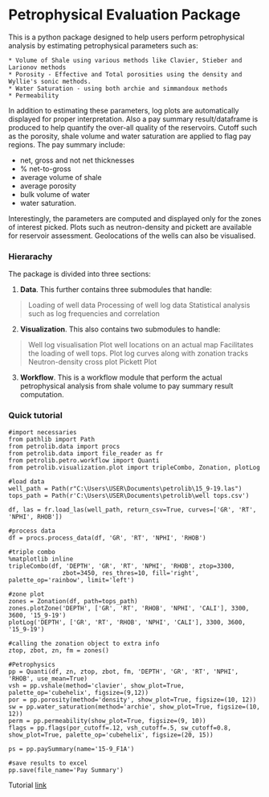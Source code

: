 # Petrophysical Evaluation Package

This is a python package designed to help users perform petrophysical analysis by estimating petrophysical parameters such as:
```
* Volume of Shale using various methods like Clavier, Stieber and Larionov methods
* Porosity - Effective and Total porosities using the density and Wyllie's sonic methods.
* Water Saturation - using both archie and simmandoux methods
* Permeability
```

In addition to estimating these parameters, log plots are automatically displayed for proper interpretation. Also a pay summary result/dataframe is produced to help quantify the over-all quality of the reservoirs. Cutoff such as the porosity, shale volume and water saturation are applied to flag pay regions. The pay summary include:

* net, gross and not net thicknesses
* % net-to-gross 
* average volume of shale
* average porosity
* bulk volume of water
* water saturation.

Interestingly, the parameters are computed and displayed only for the zones of interest picked. Plots such as neutron-density and pickett are available for reservoir assessment. Geolocations of the wells can also be visualised.

### Hierarachy

The package is divided into three sections:

1. **Data**. This further contains three submodules that handle:
> Loading of well data
> Processing of well log data
> Statistical analysis such as log frequencies and correlation

2. **Visualization**. This also contains two submodules to handle:
> Well log visualisation 
> Plot well locations on an actual map
> Facilitates the loading of well tops.
> Plot log curves along with zonation tracks
> Neutron-density cross plot
> Pickett Plot

3. **Workflow**. This is a workflow module that perform the actual petrophysical analysis from shale volume to pay summary result computation.

### Quick tutorial
```
#import necessaries
from pathlib import Path
from petrolib.data import procs
from petrolib.data import file_reader as fr
from petrolib.petro.workflow import Quanti
from petrolib.visualization.plot import tripleCombo, Zonation, plotLog

#load data
well_path = Path(r"C:\Users\USER\Documents\petrolib\15_9-19.las")
tops_path = Path(r'C:\Users\USER\Documents\petrolib\well tops.csv')

df, las = fr.load_las(well_path, return_csv=True, curves=['GR', 'RT', 'NPHI', RHOB'])

#process data
df = procs.process_data(df, 'GR', 'RT', 'NPHI', 'RHOB')

#triple combo
%matplotlib inline
tripleCombo(df, 'DEPTH', 'GR', 'RT', 'NPHI', 'RHOB', ztop=3300,
               zbot=3450, res_thres=10, fill='right', palette_op='rainbow', limit='left')
               
#zone plot
zones = Zonation(df, path=tops_path)
zones.plotZone('DEPTH', ['GR', 'RT', 'RHOB', 'NPHI', 'CALI'], 3300, 3600, '15_9-19')
plotLog('DEPTH', ['GR', 'RT', 'RHOB', 'NPHI', 'CALI'], 3300, 3600, '15_9-19')

#calling the zonation object to extra info
ztop, zbot, zn, fm = zones()

#Petrophysics
pp = Quanti(df, zn, ztop, zbot, fm, 'DEPTH', 'GR', 'RT', 'NPHI', 'RHOB', use_mean=True)
vsh = pp.vshale(method='clavier', show_plot=True, palette_op='cubehelix', figsize=(9,12))
por = pp.porosity(method='density', show_plot=True, figsize=(10, 12))
sw = pp.water_saturation(method='archie', show_plot=True, figsize=(10, 12))
perm = pp.permeability(show_plot=True, figsize=(9, 10))
flags = pp.flags(por_cutoff=.12, vsh_cutoff=.5, sw_cutoff=0.8, show_plot=True, palette_op='cubehelix', figsize=(20, 15))

ps = pp.paySummary(name='15-9_F1A')

#save results to excel
pp.save(file_name='Pay Summary')
```

Tutorial [link]("https://github.com/mayor-of-geology/petrolib/tutorials")

